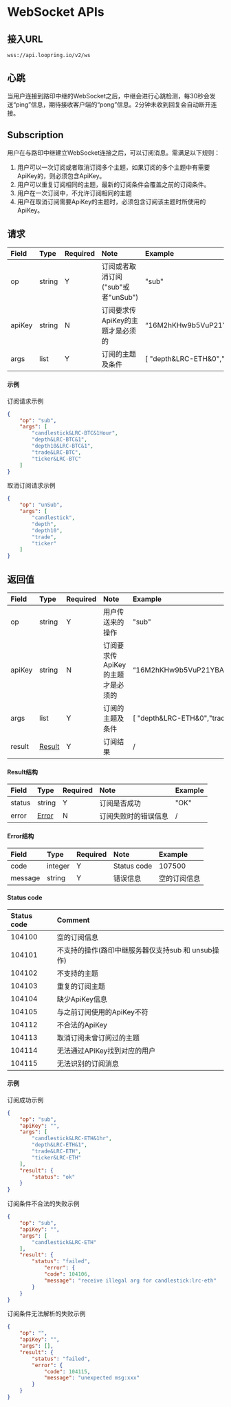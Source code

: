 # WebSocket APIs

## 接入URL

```
wss://api.loopring.io/v2/ws
```

## 心跳

当用户连接到路印中继的WebSocket之后，中继会进行心跳检测，每30秒会发送“ping”信息，期待接收客户端的“pong”信息。2分钟未收到回复会自动断开连接。

## Subscription

用户在与路印中继建立WebSocket连接之后，可以订阅消息。需满足以下规则：

1. 用户可以一次订阅或者取消订阅多个主题，如果订阅的多个主题中有需要ApiKey的，则必须包含ApiKey。
1. 用户可以重复订阅相同的主题，最新的订阅条件会覆盖之前的订阅条件。
1. 用户在一次订阅中，不允许订阅相同的主题
1. 用户在取消订阅需要ApiKey的主题时，必须包含订阅该主题时所使用的ApiKey。


## 请求

|  Field  |     Type     | Required |               Note               |                 Example                 |
| :---- | :---------- | :------ | :------------------------------ | :---------------------------------- |
|   op   |    string    |    Y    |         订阅或者取消订阅("sub"或者"unSub")         |                "sub"               |
| apiKey |    string    |    N    | 订阅要求传ApiKey的主题才是必须的 | “16M2hKHw9b5VuP21YBAJQmCd3VhuNtdDqG” |
|  args  | list<string> |    Y    |         订阅的主题及条件         | [ "depth&LRC-ETH&0","trade&LRC-ETH"] |

#### 示例


订阅请求示例

```json
{
    "op": "sub",
    "args": [
        "candlestick&LRC-BTC&1Hour",
        "depth&LRC-BTC&1",
        "depth10&LRC-BTC&1",
        "trade&LRC-BTC",
        "ticker&LRC-BTC"
    ]
}
```

取消订阅请求示例

```json
{
    "op": "unSub",
    "args": [
        "candlestick",
        "depth",
        "depth10",
        "trade",
        "ticker"
    ]
}
```

## 返回值

|  Field  |     Type     | Required |               Note               |                 Example                 |
| :---- | :---------- | :------ | :------------------------------ | :---------------------------------- |
|   op   |    string    |    Y    |         用户传送来的操作         |                "sub"                 |
| apiKey |    string    |    N    | 订阅要求传ApiKey的主题才是必须的 | “16M2hKHw9b5VuP21YBAJQmCd3VhuNtdDqG” |
|  args  | list<string> |    Y    |         订阅的主题及条件         | [ "depth&LRC-ETH&0","trade&LRC-ETH"] |
| result |    [Result](#result)   |    Y    |             订阅结果             |                  /                   |


####  <span id="result">Result结构</span>

|  Field  |      Type       | Required |         Note         | Example |
| :---- | :------------- | :------ | :------------------ | :-- |
| status |     string      |    Y    |     订阅是否成功     | "OK" |
| error  | [Error](#error) |    N    | 订阅失败时的错误信息 |  /   |

####   <span id="error">Error结构</span>

|  Field   |  Type   | Required |   Note   |     Example     |
| :----- | :----- | :------ | :------ | :---------- |
|  code   | integer |    Y    |  Status code  |    107500    |
| message | string  |    Y    | 错误信息 | 空的订阅信息 |

#### Status code

| **Status code** |                         Comment                         |
| :-------- | :-------------------------------------------------- |
|   104100   |                     空的订阅信息                     |
|   104101   | 不支持的操作(路印中继服务器仅支持sub 和 unsub操作) |
|   104102   |                     不支持的主题                     |
|   104103   |                    重复的订阅主题                    |
|   104104   |                    缺少ApiKey信息                    |
|   104105   |              与之前订阅使用的ApiKey不符              |
|   104112   |                    不合法的ApiKey                    |
|   104113   |               取消订阅未曾订阅过的主题               |
|   104114   |             无法通过APiKey找到对应的用户             |
|   104115   |                  无法识别的订阅消息                  |

#### 示例

订阅成功示例

```json
{
    "op": "sub",
    "apiKey": "",
    "args": [
        "candlestick&LRC-ETH&1hr",
        "depth&LRC-ETH&1",
        "trade&LRC-ETH",
        "ticker&LRC-ETH"
    ],
    "result": {
        "status": "ok"
    }
}
```

订阅条件不合法的失败示例

```json
{
    "op": "sub",
    "apiKey": "",
    "args": [
        "candlestick&LRC-ETH"
    ],
    "result": {
        "status": "failed",
            "error": {
            "code": 104106,
            "message": "receive illegal arg for candlestick:lrc-eth"
        }
    }
}
```

订阅条件无法解析的失败示例

```json
{
    "op": "",
    "apiKey": "",
    "args": [],
    "result": {
        "status": "failed",
        "error": {
            "code": 104115,
            "message": "unexpected msg:xxx"
        }
    }
}
```
